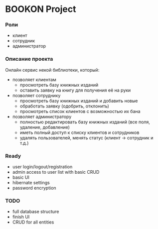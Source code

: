 # BOOKON Project
### Роли
- клиент
- сотрудник
- администратор
### Описание проекта
Онлайн сервис некой библиотеки, который:
* позволяет клиентам
   - просмотреть базу книжных изданий
   - оставить заявку на книгу для получения её на руки
* позволяет сотруднику
   - просмотреть базу книжных изданий и добавить новые
   - обработать заявку (одобрить, отклонить)
   - просмотреть список клиентов с возможностью их бана
* позволяет администратору
   - полностью редактировать базу книжных изданий (все поля, удаление, добавление)
   - иметь полный доступ к списку клиентов и сотрудников
   - удалять пользователей, менять статус (клиент -> сотрудник и т.д.)
### Ready
* user login/logout/registration
* admin access to user list with basic CRUD
* basic UI
* hibernate settings
* password encryption
### TODO
* full database structure
* finish UI
* CRUD for all entities